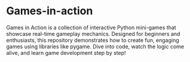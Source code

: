 # Games-in-action
Games in Action is a collection of interactive Python mini-games that showcase real-time gameplay mechanics. Designed for beginners and enthusiasts, this repository demonstrates how to create fun, engaging games using libraries like pygame. Dive into code, watch the logic come alive, and learn game development step by step!
